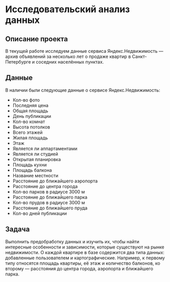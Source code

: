 # Исследовательский анализ данных

## Описание проекта
В текущей работе исследуем данные сервиса Яндекс.Недвижимость — архив объявлений за несколько лет о продаже квартир в Санкт-Петербурге и соседних населённых пунктах.

## Данные
В наличии были следующие данные о сервисе Яндекс.Недвижимость:
- Кол-во фото
- Последняя цена
- Общая площадь
- День публикации
- Кол-во комнат
- Высота потолков
- Всего этажей
- Жилая площадь
- Этаж
- Является ли аппартаментами
- Является ли студией
- Открытая планировка
- Площадь кухни
- Площадь балкона
- Название местности
- Расстояние до ближайшего аэропорта
- Расстояние до центра города
- Кол-во парков в радиусе 3000 м
- Расстояние до ближайшего парка
- Кол-во прудов в радиусе 3000 м
- Расстояние до ближайшего пруда
- Кол-во дней публикации

## Задача
Выполнить предобработку данных и изучить их, чтобы найти интересные особенности и зависимости, которые существуют на рынке недвижимости.
О каждой квартире в базе содержится два типа данных: добавленные пользователем и картографические. Например, к первому типу относятся площадь квартиры, её этаж и количество балконов, ко второму — расстояния до центра города, аэропорта и ближайшего парка.
